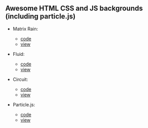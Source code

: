 ## Awesome HTML CSS and JS backgrounds (including particle.js)

* Matrix Rain:
    * [code](/matrix.html)
    * [view](https://26prajval98.github.io/backgrounds/matrix.html)

* Fluid:
    * [code](/fluid.html)
    * [view](https://26prajval98.github.io/backgrounds/fluid.html)

* Circuit:
    * [code](/ciruit.html)
    * [view](https://26prajval98.github.io/backgrounds/circuit.html)

* Particle.js:
    * [code](/particle.html)
    * [view](https://26prajval98.github.io/backgrounds/particle.html)
    
